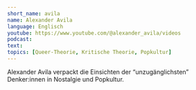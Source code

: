 ```yaml
---
short_name: avila
name: Alexander Avila
language: Englisch
youtube: https://www.youtube.com/@alexander_avila/videos
podcast:
text:
topics: [Queer-Theorie, Kritische Theorie, Popkultur]
---
```

Alexander Avila verpackt die Einsichten der “unzugänglichsten” Denker:innen in Nostalgie und Popkultur.
